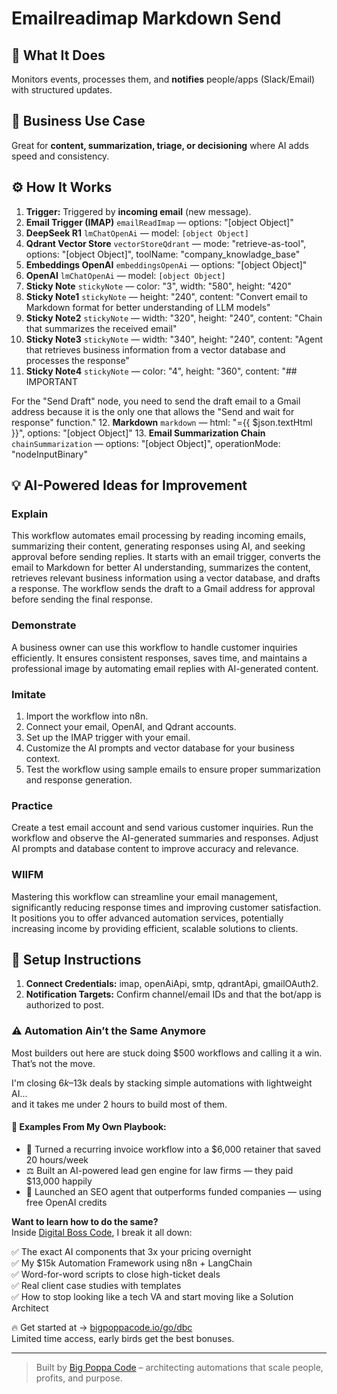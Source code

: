 # Emailreadimap Markdown Send
  ## 🚀 What It Does
  Monitors events, processes them, and **notifies** people/apps (Slack/Email) with structured updates.
  
  ## 💼 Business Use Case
  Great for **content, summarization, triage, or decisioning** where AI adds speed and consistency.
  
  ## ⚙️ How It Works
  1. **Trigger:** Triggered by **incoming email** (new message).
  2. **Email Trigger (IMAP)** `emailReadImap` — options: "[object Object]"
3. **DeepSeek R1** `lmChatOpenAi` — model: `[object Object]`
4. **Qdrant Vector Store** `vectorStoreQdrant` — mode: "retrieve-as-tool", options: "[object Object]", toolName: "company_knowladge_base"
5. **Embeddings OpenAI** `embeddingsOpenAi` — options: "[object Object]"
6. **OpenAI** `lmChatOpenAi` — model: `[object Object]`
7. **Sticky Note** `stickyNote` — color: "3", width: "580", height: "420"
8. **Sticky Note1** `stickyNote` — height: "240", content: "Convert email to Markdown format for better understanding of LLM models"
9. **Sticky Note2** `stickyNote` — width: "320", height: "240", content: "Chain that summarizes the received email"
10. **Sticky Note3** `stickyNote` — width: "340", height: "240", content: "Agent that retrieves business information from a vector database and processes the response"
11. **Sticky Note4** `stickyNote` — color: "4", height: "360", content: "## IMPORTANT

For the "Send Draft" node, you need to send the draft email to a Gmail address because it is the only one that allows the "Send and wait for response" function."
12. **Markdown** `markdown` — html: "={{ $json.textHtml }}", options: "[object Object]"
13. **Email Summarization Chain** `chainSummarization` — options: "[object Object]", operationMode: "nodeInputBinary"
  
  ## 💡 AI-Powered Ideas for Improvement
  ### Explain
This workflow automates email processing by reading incoming emails, summarizing their content, generating responses using AI, and seeking approval before sending replies. It starts with an email trigger, converts the email to Markdown for better AI understanding, summarizes the content, retrieves relevant business information using a vector database, and drafts a response. The workflow sends the draft to a Gmail address for approval before sending the final response.

### Demonstrate
A business owner can use this workflow to handle customer inquiries efficiently. It ensures consistent responses, saves time, and maintains a professional image by automating email replies with AI-generated content.

### Imitate
1. Import the workflow into n8n.
2. Connect your email, OpenAI, and Qdrant accounts.
3. Set up the IMAP trigger with your email.
4. Customize the AI prompts and vector database for your business context.
5. Test the workflow using sample emails to ensure proper summarization and response generation.

### Practice
Create a test email account and send various customer inquiries. Run the workflow and observe the AI-generated summaries and responses. Adjust AI prompts and database content to improve accuracy and relevance.

### WIIFM
Mastering this workflow can streamline your email management, significantly reducing response times and improving customer satisfaction. It positions you to offer advanced automation services, potentially increasing income by providing efficient, scalable solutions to clients.
  
  ## 🔧 Setup Instructions
  1. **Connect Credentials:** imap, openAiApi, smtp, qdrantApi, gmailOAuth2.
2. **Notification Targets:** Confirm channel/email IDs and that the bot/app is authorized to post.
  
### ⚠️ Automation Ain’t the Same Anymore

Most builders out here are stuck doing $500 workflows and calling it a win.  
That’s not the move.  

I'm closing $6k–$13k deals by stacking simple automations with lightweight AI...  
and it takes me under 2 hours to build most of them.

#### 🧠 Examples From My Own Playbook:
- 🔁 Turned a recurring invoice workflow into a $6,000 retainer that saved 20 hours/week  
- ⚖️ Built an AI-powered lead gen engine for law firms — they paid $13,000 happily  
- 🚀 Launched an SEO agent that outperforms funded companies — using free OpenAI credits  

**Want to learn how to do the same?**  
Inside [Digital Boss Code](https://bigpoppacode.io/go/dbc), I break it all down:

✅ The exact AI components that 3x your pricing overnight  
✅ My $15k Automation Framework using n8n + LangChain  
✅ Word-for-word scripts to close high-ticket deals  
✅ Real client case studies with templates  
✅ How to stop looking like a tech VA and start moving like a Solution Architect  

🔥 Get started at → [bigpoppacode.io/go/dbc](https://bigpoppacode.io/go/dbc)  
Limited time access, early birds get the best bonuses.

---
> Built by [Big Poppa Code](https://bigpoppacode.io) – architecting automations that scale people, profits, and purpose.
  